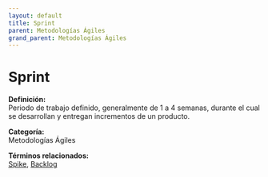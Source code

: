 ```yaml
---
layout: default
title: Sprint
parent: Metodologías Ágiles
grand_parent: Metodologías Ágiles
---
```


# Sprint

**Definición:**  
Periodo de trabajo definido, generalmente de 1 a 4 semanas, durante el cual se desarrollan y entregan incrementos de un producto.

**Categoría:**  
Metodologías Ágiles  

  


**Términos relacionados:**  
[Spike](https://maleniski.github.io/diccionario-angl-tec-mx/docs/metodologías-ágiles/spike.html), [Backlog](https://maleniski.github.io/diccionario-angl-tec-mx/docs/metodologías-ágiles/backlog.html)
